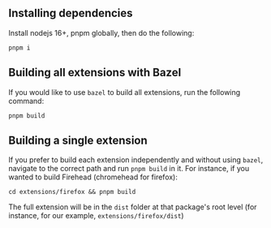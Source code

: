 ## Installing dependencies

Install nodejs 16+, pnpm globally, then do the following:

```pnpm i```

## Building all extensions with Bazel

If you would like to use `bazel` to build all extensions, run the following command:

```pnpm build```

## Building a single extension

If you prefer to build each extension independently and without using `bazel`, navigate to the correct path and run `pnpm build` in it. For instance, if you wanted to build Firehead (chromehead for firefox):

```cd extensions/firefox && pnpm build```

The full extension will be in the `dist` folder at that package's root level (for instance, for our example, `extensions/firefox/dist`)